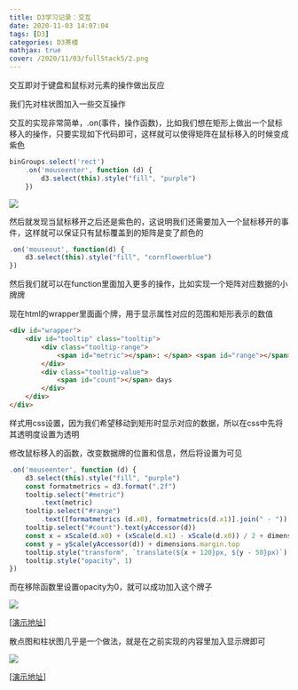 ```yaml
---
title: D3学习记录：交互
date: 2020-11-03 14:07:04
tags: [D3]
categories: D3茶楼
mathjax: true
cover: /2020/11/03/fullStack5/2.png
---
```


交互即对于键盘和鼠标对元素的操作做出反应

我们先对柱状图加入一些交互操作

交互的实现非常简单，.on(事件，操作函数)，比如我们想在矩形上做出一个鼠标移入的操作，只要实现如下代码即可，这样就可以使得矩阵在鼠标移入的时候变成紫色

```javascript
binGroups.select('rect')
    .on('mouseenter', function (d) {
        d3.select(this).style("fill", "purple")
    })
```

![](1.png)

然后就发现当鼠标移开之后还是紫色的，这说明我们还需要加入一个鼠标移开的事件，这样就可以保证只有鼠标覆盖到的矩阵是变了颜色的

```javascript
.on('mouseout', function(d) {
    d3.select(this).style("fill", "cornflowerblue")
})
```

然后我们就可以在function里面加入更多的操作，比如实现一个矩阵对应数据的小牌牌

现在html的wrapper里面画个牌，用于显示属性对应的范围和矩形表示的数值

```html
<div id="wrapper">
    <div id="tooltip" class="tooltip">
        <div class="tooltip-range">
            <span id="metric"></span>: </span> <span id="range"></span>
        </div>
        <div class="tooltip-value">
            <span id="count"></span> days
        </div>
    </div>
</div>
```

样式用css设置，因为我们希望移动到矩形时显示对应的数据，所以在css中先将其透明度设置为透明

修改鼠标移入的函数，改变数据牌的位置和信息，然后将设置为可见

```javascript
.on('mouseenter', function (d) {
    d3.select(this).style("fill", "purple")
    const formatmetrics = d3.format(".2f") 
    tooltip.select("#metric")
        .text(metric)
    tooltip.select("#range")
        .text([formatmetrics (d.x0), formatmetrics(d.x1)].join(" - "))
    tooltip.select("#count").text(yAccessor(d))
    const x = xScale(d.x0) + (xScale(d.x1) - xScale(d.x0)) / 2 + dimensions.margin.left
    const y = yScale(yAccessor(d)) + dimensions.margin.top
    tooltip.style("transform", `translate(${x + 120}px, ${y - 50}px)`)
    tooltip.style("opacity", 1)
})
```

而在移除函数里设置opacity为0，就可以成功加入这个牌子

![](2.png)

[[演示地址]](https://forever97.github.io/dataViz/fullStackD3/barInteraction/)

散点图和柱状图几乎是一个做法，就是在之前实现的内容里加入显示牌即可

![](3.png)

[[演示地址]](https://forever97.github.io/dataViz/fullStackD3/scatterplotInteraction/)


